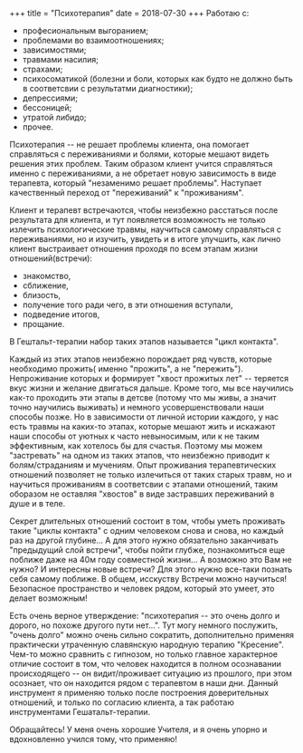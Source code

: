 +++
title = "Психотерапия"
date = 2018-07-30
+++
Работаю с:

- професиональным выгоранием;
- проблемами во взаимоотношениях;
- зависимостями;
- травмами насилия;
- страхами;
- психосоматикой (болезни и боли, которых как будто не должно быть в соответсвии с результатми диагностики);
- депрессиями;
- бессоницей;
- утратой либидо;
- прочее.

Психотерапия -- не решает проблемы клиента, она помогает справляться с переживаниями и болями, которые мешают видеть решения этих проблем. Таким образом клиент учится справляться именно с переживаниями, а не обретает новую зависимость в виде терапевта, который "незаменимо решает проблемы". Наступает качественный переход от "переживаний" к "проживаниям".

<!--more-->

Клиент и терапевт встречаются, чтобы неизбежно расстаться после результата для клиента, и тут появляется возможность не только излечить психологические травмы, научиться самому справляться с переживаниями, но и изучить, увидеть и в итоге улучшить, как лично клиент выстраивает отношения проходя по всем этапам жизни отношений(встречи):

- знакомство, 
- сближение, 
- близость, 
- получение того ради чего, в эти отношения вступали,
- подведение итогов,
- прощание.

В Гештальт-терапии набор таких этапов называется "цикл контакта".

Каждый из этих этапов неизбежно порождает ряд чувств, которые необходимо прожить( именно "прожить", а не "пережить"). Непроживание которых и формирует "хвост прожитых лет" -- теряется вкус жизни и желание двигаться дальше. Кроме того, мы все научились как-то проходить эти этапы в детсве (потому что мы живы, а значит точно научились выживать) и немного усовершенствовали наши способы позже. Но в зависимости от личной истории каждого, у нас есть травмы на каких-то этапах, которые мешают жить и искажают наши способы от уютных к часто невыносимым, или к не таким эффективным, как хотелось бы для счастья. Поэтому мы можем "застревать" на одном из таких этапов, что неизбежно приводит к болям/страданиям и мучениям. Опыт проживания терапевтических отношений позволяет не только излечиться от таких старых травм, но и научиться проживаниям в соответсвии с этапами отношений, таким оборазом не оставляя "хвостов" в виде застравших переживаний в душе и в теле.

Секрет длительных отношений состоит в том, чтобы уметь проживать такие "циклы контакта" с одним человеком снова и снова, но каждый раз на другой глубине... А для этого нужно обязательно заканчивать "предыдущий слой встречи", чтобы пойти глубже, познакомиться еще поближе даже на 40м году совместной жизни... А возможно это Вам не нужно? И интересны новые встречи? Для этого нужно все-таки познать себя самому поближе. В общем, исскуству Встречи можно научиться! Безопасное пространство и человек рядом, который это умеет, это делает возможным!

Есть очень верное утверждение: "психотерапия -- это очень долго и дорого, но похоже другого пути нет...". Тут могу немного послужить, "очень долго" можно очень сильно сократить, дополнительно применяя практически утраченную славянскую народную терапию "Кресение". Чем-то можно сравнить с гипнозом, но только главное характерное отличие состоит в том, что человек находится в полном осознавании происходящего -- он видит/проживает ситуацию из прошлого, при этом осознает, что он находится рядом с терапевтом в наши дни. Данный инструмент я применяю только после построения доверительных отношений, и только по согласию клиента, а так работаю инструментами Гешатальт-терапии.

Обращайтесь! У меня очень хорошие Учителя, и я очень упорно и вдохновленно учился тому, что применяю!